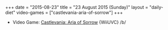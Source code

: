 +++
date = "2015-08-23"
title = "23 August 2015 (Sunday)"
layout = "daily-diet"
video-games = ["castlevania-aria-of-sorrow"]
+++

<ul>
<li class="entry video-games">Video Game: <a href="/video-games/castlevania-aria-of-sorrow">Castlevania: Aria of Sorrow</a> {WiiUVC} /b/</li>
</ul>